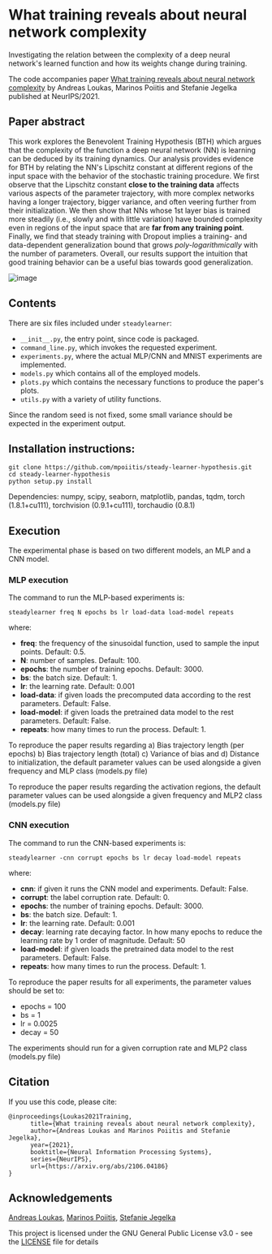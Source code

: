 # What training reveals about neural network complexity

Investigating the relation between the complexity of a deep neural network's learned function and how its weights change during training. 

The code accompanies paper [What training reveals about neural network complexity](https://arxiv.org/pdf/2106.04186.pdf) by Andreas Loukas, Marinos Poiitis and Stefanie Jegelka published at NeurIPS/2021.

## Paper abstract 

This work explores the Benevolent Training Hypothesis (BTH) which argues that the complexity of the function a deep neural network (NN) is learning can be deduced by its training dynamics. Our analysis provides evidence for BTH by relating the NN's Lipschitz constant at different regions of the input space with the behavior of the stochastic training procedure. We first observe that the Lipschitz constant **close to the training data** affects various aspects of the parameter trajectory, with more complex networks having a longer trajectory, bigger variance, and often veering further from their initialization. We then show that NNs whose 1st layer bias is trained more steadily (i.e., slowly and with little variation) have bounded complexity even in regions of the input space that are **far from any training point**. Finally, we find that steady training with Dropout implies a training- and data-dependent generalization bound that grows *poly-logarithmically* with the number of parameters. Overall, our results support the intuition that good training behavior can be a useful bias towards good generalization.

![image](https://user-images.githubusercontent.com/10616026/138603180-2ee32fe1-9727-4e66-9b5b-a867a49a3dbb.png)


## Contents

There are six files included under `steadylearner`:

* `__init__.py`, the entry point, since code is packaged.
* `command_line.py`, which invokes the requested experiment.
* `experiments.py`, where the actual MLP/CNN and MNIST experiments are implemented.
* `models.py` which contains all of the employed models.
* `plots.py` which contains the necessary functions to produce the paper's plots.
* `utils.py` with a variety of utility functions.


Since the random seed is not fixed, some small variance should be expected in the experiment output.

## Installation instructions: 

```
git clone https://github.com/mpoiitis/steady-learner-hypothesis.git
cd steady-learner-hypothesis
python setup.py install
```

Dependencies: numpy, scipy, seaborn, matplotlib, pandas, tqdm, torch (1.8.1+cu111), torchvision (0.9.1+cu111), torchaudio (0.8.1)

## Execution

The experimental phase is based on two different models, an MLP and a CNN model. 


### MLP execution

The command to run the MLP-based experiments is:

```
steadylearner freq N epochs bs lr load-data load-model repeats
```

where:
   
   - **freq**: the frequency of the sinusoidal function, used to sample the input points. Default: 0.5.
   - **N**: number of samples. Default: 100.
   - **epochs**: the number of training epochs. Default: 3000.
   - **bs**: the batch size. Default: 1.
   - **lr**: the learning rate. Default: 0.001
   - **load-data**: if given loads the precomputed data according to the rest parameters. Default: False.
   - **load-model**: if given loads the pretrained data model to the rest parameters. Default: False.
   - **repeats**: how many times to run the process. Default: 1.

To reproduce the paper results regarding a) Bias trajectory length (per epochs) b) Bias trajectory length (total) 
c) Variance of bias and d) Distance to initialization, the default parameter values can be used alongside a given
frequency and MLP class (models.py file)

To reproduce the paper results regarding the activation regions, the default parameter values can be used alongside a given
frequency and MLP2 class (models.py file)

### CNN execution

The command to run the CNN-based experiments is:

```
steadylearner -cnn corrupt epochs bs lr decay load-model repeats
```

where:
   
   - **cnn**: if given it runs the CNN model and experiments. Default: False.
   - **corrupt**: the label corruption rate. Default: 0.
   - **epochs**: the number of training epochs. Default: 3000.
   - **bs**: the batch size. Default: 1.
   - **lr**: the learning rate. Default: 0.001
   - **decay**: learning rate decaying factor. In how many epochs to reduce the learning rate by 1 order of magnitude. Default: 50
   - **load-model**: if given loads the pretrained data model to the rest parameters. Default: False.
   - **repeats**: how many times to run the process. Default: 1.

To reproduce the paper results for all experiments, the parameter values should be set to:
- epochs = 100
- bs = 1
- lr = 0.0025
- decay = 50
 
The experiments should run for a given corruption rate and MLP2 class (models.py file)

## Citation

If you use this code, please cite: 
```
@inproceedings{Loukas2021Training,
      title={What training reveals about neural network complexity}, 
      author={Andreas Loukas and Marinos Poiitis and Stefanie Jegelka},
      year={2021},
      booktitle={Neural Information Processing Systems},
      series={NeurIPS},
      url={https://arxiv.org/abs/2106.04186}
}
```

## Acknowledgements

[comment]: <> (This work was kindly supported by the Swiss National Science Foundation &#40;grant number PZ00P2 179981&#41;. I would like to thank [Scott Gigante]&#40;https://cbb.yale.edu/people/scott-gigante&#41; for helping package the code.)

[comment]: <> (26 October 2021)

[Andreas Loukas](https://andreasloukas.blog), [Marinos Poiitis](https://mpoiitis.github.io/), [Stefanie Jegelka](https://people.csail.mit.edu/stefje/)

[comment]: <> ([![DOI]&#40;https://zenodo.org/badge/175851068.svg&#41;]&#40;https://zenodo.org/badge/latestdoi/175851068&#41;)

This project is licensed under the GNU General Public License v3.0 - see the [LICENSE](LICENSE) file for details
